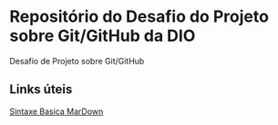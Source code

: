 # Repositório do Desafio do Projeto sobre Git/GitHub da DIO
Desafio de Projeto sobre Git/GitHub

## Links úteis
[Sintaxe Basica MarDown](https://www.markdownguide.org/)
